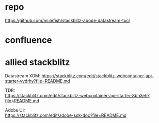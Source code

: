 # repo 
https://github.com/mulefish/stackblitz-abode-datastream-tool

# confluence 


# allied stackblitz 
Datastream XDM: 
https://stackblitz.com/edit/stackblitz-webcontainer-api-starter-vvdrhy?file=README.md  

TDR:  
https://stackblitz.com/edit/stackblitz-webcontainer-api-starter-8bh3eh?file=README.md 

Adobe UI:  
https://stackblitz.com/edit/adobe-sdk-doc?file=README.md  


